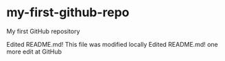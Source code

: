 # my-first-github-repo
My first GitHub repository

Edited README.md! This file was modified locally
Edited README.md! one more edit at GitHub
